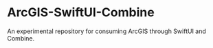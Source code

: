 # ArcGIS-SwiftUI-Combine
An experimental repository for consuming ArcGIS through SwiftUI and Combine.
